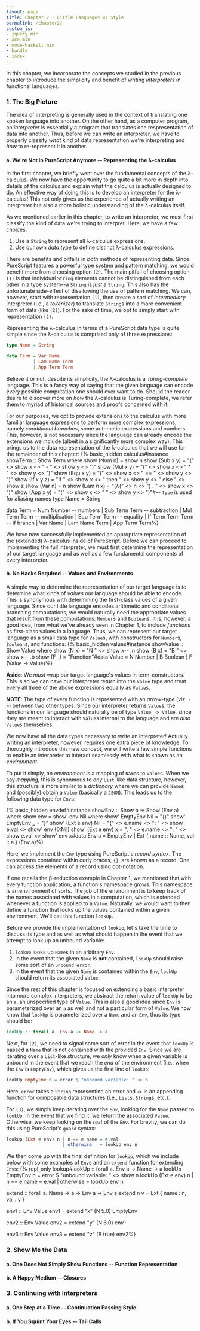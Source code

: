 ```yaml
---
layout: page
title: Chapter 2 - Little Languages w/ Style
permalink: /chapter2/
custom_js:
- jquery.min
- ace.min
- mode-haskell.min
- bundle
- index
---
```

In this chapter, we incorporate the concepts we studied in the previous chapter to introduce the simplicity and benefit of writing *interpreters* in functional languages.

<!-- In the previous chapter, we introduced the foundation of functional languages, a few key concepts on types, and the basis of writing recursive programs in functional languages. In this chapter, we take a bit of all three concepts and introduce the simplicity of writing *interpreters* in functional languages. -->

### 1. The Big Picture
The idea of interpreting is generally used in the context of translating one spoken language into another. On the other hand, as a computer program, an *interpreter* is essentially a program that translates one respresentation of data into another. Thus, before we can write an interpreter, we have to properly classify *what* kind of data representation we're interpreting and *how* to re-represent it in another.

#### a. We're Not in PureScript Anymore -- Representing the λ-calculus
<!--
Thank you Alonzo Church
Turing complete
-->

In the first chapter, we briefly went over the fundamental concepts of the λ-calculus. We now have the opportunity to go quite a bit more in depth into details of the calculus and explain what the calculus is actually designed to do. An effective way of doing this is to develop an interpreter for the λ-calculus! This not only gives us the experience of actually writing an interpreter but also a more holistic understanding of the λ-calculus itself. 

As we mentioned earlier in this chapter, to write an interpreter, we must first classify the kind of data we're trying to interpret. Here, we have a few choices:

1. Use a `String` to represent all λ-calculus expressions.
2. Use our own *data type* to define distinct λ-calculus expressions.

There are benefits and pitfalls in *both* methods of representing data. Since PureScript features a powerful type system and pattern matching, we would benefit more from choosing option `(2)`. The main pitfall of choosing option `(1)` is that individual `String` elements cannot be distinguished from each other in a type system--a `String` is *just* a `String`. This also has the unfortunate side-effect of disallowing the use of pattern matching. We can, however, start with representation `(1)`, then create a sort of *intermediary* interpreter (i.e., a *tokenizer*) to translate `String`s into a more convenient form of data (like `(2)`). For the sake of time, we opt to simply start with representation `(2)`.

Representing the λ-calculus in terms of a PureScript data type is quite simple since the λ-calculus is comprised only of three expressions:
```haskell
type Name = String

data Term = Var Name
          | Lam Name Term
          | App Term Term
```
Believe it or not, despite its simplicity, the λ-calculus is a *Turing-complete* language. This is a fancy way of saying that the given language can encode *every* possible computation one should ever want to do. Should the reader desire to discover more on *how* the λ-calculus is Turing-complete, we refer them to myriad of historical sources and proofs concerned with it.

For our purposes, we opt to provide extensions to the calculus with more familiar language expressions to perform more complex expressions, namely *conditional branches*, some arithmetic expressions and numbers. This, however, is not necessary since the language can already encode the extensions we include (albeit in a significantly more complex way). This brings us to the data representation of the λ-calculus that we will use for the remainder of this chapter:
{% basic_hidden calculus#instance showTerm :: Show Term where
  show (Num n)    = show n
  show (Sub x y)  = "(" <> show x <> " - " <> show y <> ")"
  show (Mul x y)  = "(" <> show x <> " * " <> show y <> ")"
  show (Equ x y)  = "(" <> show x <> " == " <> show y <> ")"
  show (If x y z) =
    "If " <> show x <>
    " then " <> show y <>
    " else " <> show z
  show (Var n)     = n
  show (Lam n x)   =
    "(λ(" <> n <> ") . " <> show x <> ")"
  show (App x y)   =
    "(" <> show x <> " " <> show y <> ")"#-- `type` is used for aliasing names
type Name = String

data Term = Num Number        -- numbers
          | Sub Term Term     -- subtraction
          | Mul Term Term     -- multiplication
          | Equ Term Term     -- equality
          | If Term Term Term -- if branch
          | Var Name
          | Lam Name Term
          | App Term Term%}
		  
We have now successfully implemented an appropriate representation of the (extended) λ-calculus inside of PureScript. Before we can proceed to implementing the full interpreter, we must first determine the representation of our target language and as well as a few fundamental components of every interpreter.

#### b. No Hacks Required -- Values and Environments
<!--
obviously
interpreter goes here
show what it can do (factorial)
-->
A simple way to determine the representation of our target language is to determine what kinds of *values* our language should be able to encode. This is synonymous with determining the first-class values of a given language. Since our little language encodes arithmetic and conditional branching computations, we would naturally need the appropriate values that result from these computations: `Number`s and `Boolean`s. It is, however, a good idea, from what we've already seen in Chapter 1, to include *functions* as first-class values in a language. Thus, we can represent our target language as a small data type for `Value`s, with constructors for `Number`s, `Boolean`s, and functions:
{% basic_hidden values#instance showValue :: Show Value where
  show (N x) = "N " <> show x-- .n
  show (B x) = "B " <> show x-- .b
  show (F _) = "Function"#data Value = N Number
           | B Boolean
           | F (Value -> Value)%}

**Aside**: We *must* wrap our target language's values in term-constructors. This is so we can have our interpreter return into the `Value` type and treat every all three of the above expressions equally as `Value`s.

**NOTE**: The type of every function is represented with an *arrow-type* (viz. `->`) between two other types. Since our interpreter returns `Value`s, the functions in our language should naturally be of type `Value -> Value`, since they are meant to interact with `Value`s internal to the language and are *also* `Value`s themselves.

We now have all the data types necessary to write an interpreter! Actually writing an interpreter, however, requires one extra piece of knowledge. To thoroughly introduce this new concept, we will write a few simple functions to enable an interpreter to interact seamlessly with what is known as an *environment*.

To put it simply, an *environment* is a mapping of `Name`s to `Value`s. When we say *mapping*, this is synonmous to *any* `List`-like data structure, however, this structure is more similar to a *dictionary* where we can provide `Name`s and (possibly) obtain a `Value` (basically a `JSON`). This leads us to the following data type for `Env`s:

{% basic_hidden envdef#instance showEnv :: Show a => Show (Env a) where
  show env = show' env Nil where
    show' EmptyEnv Nil    = "{}"
    show' EmptyEnv _      = "}"
    show' (Ext e env) Nil =
      "{" <> e.name <> ": " <>
      show e.val <>
      show' env (0:Nil)
    show' (Ext e env) x =
      ", " <> e.name <> ": " <>
      show e.val <>
      show' env x#data Env a = EmptyEnv
           | Ext { name :: Name, val :: a } (Env a)%}

Here, we implement the `Env` type using PureScript's *record syntax*. The expressions contained within curly braces, `{}`, are known as a record. One can access the elements of a record using dot-notation.

If one recalls the β-reduction example in Chapter 1, we mentioned that with every function application, a function's namespace grows. This namespace *is* an environment of sorts. The job of the environment is to keep track of the names associated with values in a computation, which is extended whenever a function is applied to a `Value`. Naturally, we would want to then define a function that looks up the values contained within a given environment. We'll call this function `lookUp`.

Before we provide the implementation of `lookUp`, let's take the time to discuss its type and as well as what should happen in the event that we attempt to look up an unbound variable:

1. `lookUp` looks up `Name`s in an arbitrary `Env`.
2. In the event that the given `Name` is **not** contained, `lookUp` should raise some sort of an `unbound error`.
3. In the event that the given `Name` is contained within the `Env`, `lookUp` should return its associated `Value`.

Since the rest of this chapter is focused on extending a basic interpreter into more complex interpreters, we abstract the return value of `lookUp` to be an `a`, an unspecified type of `Value`. This is also a good idea since `Env` is parameterized over an `a` as well and not a particular form of `Value`. We now know that `lookUp` is parameterized over a `Name` and an `Env`, thus its type should be:
```haskell
lookUp :: forall a. Env a -> Name -> a
```
Next, for `(2)`, we need to signal some sort of error in the event that `lookUp` is passed a `Name` that is not contained with the provided `Env`. Since we are iterating over a `List`-like structure, we *only* know when a given variable is unbound in the event that we reach the *end* of the environment (i.e., when the `Env` is `EmptyEnv`), which gives us the first line of `lookUp`:
```haskell
lookUp EmptyEnv n = error $ "unbound variable: " <> n
```
Here, `error` takes a `String` representing an error and `<>` is an appending function for composable data structures (i.e., `List`s, `String`s, etc.).

For `(3)`, we simply keep iterating over the `Env`, looking for the `Name` passed to `lookUp`. In the event that we find it, we return the associated `Value`. Otherwise, we keep looking on the *rest* of the `Env`. For brevity, we can do this using PureScript's `guard` syntax:
```haskell
lookUp (Ext e env) n | n == e.name = e.val
                     | otherwise   = lookUp env n
```
We then come up with the final definition for `lookUp`, which we include below with some examples of `Env`s and an `extend` function for extending `Env`s:
{% repl_only lookup#lookUp :: forall a. Env a -> Name -> a
lookUp EmptyEnv n = error $ "unbound variable: " <> show n
lookUp (Ext e env) n | n == e.name = e.val
                     | otherwise   = lookUp env n

extend :: forall a. Name -> a -> Env a -> Env a
extend n v = Ext { name : n, val : v }

env1 :: Env Value
env1 = extend "x" (N 5.0) EmptyEnv

env2 :: Env Value
env2 = extend "y" (N 6.0) env1

env3 :: Env Value
env3 = extend "z" (B true) env2%}

### 2. Show Me the Data

#### a. One Does Not Simply Show Functions -- Function Representation
<!--
Why can't we show functions?
show how other languages do it (haskell, racket, javascript)
-->
#### b. A Happy Medium -- Closures
<!--
The essence of a function (pieces)
interpreter goes here (little changes only)
-->

### 3. Continuing with Interpreters

#### a. One Step at a Time -- Continuation Passing Style
<!-- 
What is a continuation
Convert a few basic function
-->
#### b. If You Squint Your Eyes -- Tail Calls
<!--
calling in tail position
graze on what writing in this way looks like
interpreter goes here
-->
